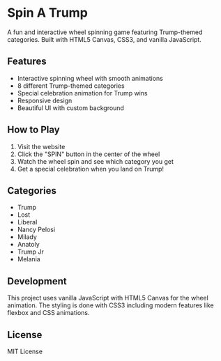 # Spin A Trump

A fun and interactive wheel spinning game featuring Trump-themed categories. Built with HTML5 Canvas, CSS3, and vanilla JavaScript.

## Features

- Interactive spinning wheel with smooth animations
- 8 different Trump-themed categories
- Special celebration animation for Trump wins
- Responsive design
- Beautiful UI with custom background

## How to Play

1. Visit the website
2. Click the "SPIN" button in the center of the wheel
3. Watch the wheel spin and see which category you get
4. Get a special celebration when you land on Trump!

## Categories

- Trump
- Lost
- Liberal
- Nancy Pelosi
- Milady
- Anatoly
- Trump Jr
- Melania

## Development

This project uses vanilla JavaScript with HTML5 Canvas for the wheel animation. The styling is done with CSS3 including modern features like flexbox and CSS animations.

## License

MIT License 